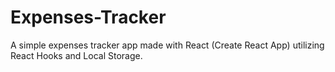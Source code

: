 # Expenses-Tracker

A simple expenses tracker app made with React (Create React App) utilizing React Hooks and Local Storage.
